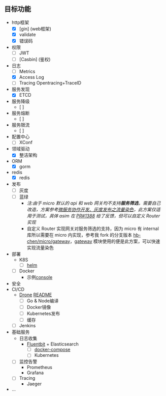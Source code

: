 
## 目标功能

- http框架
    - [x] [gin] (web框架)
    - [x] validate
    - [x] 错误码
- 权限
    - [ ] JWT
    - [ ] [Casbin] (鉴权)
- 日志
    - [ ] Metrics
    - [x] Access Log
    - [ ] Tracing Opentracing+TraceID
- 服务发现
    - [x] ETCD
- 服务降级
    - [ ] 
- 服务熔断
    - [ ] 
- 服务限流
    - [ ] 
- 配置中心
    - [ ] XConf
- 领域驱动
	- [x] 整洁架构
- ORM
	- [x] gorm
- redis
	- [x] redis
- 发布
	- [ ] 灰度
	- [ ] 蓝绿
	    - *注:由于 micro 默认的 api 和 web 网关均不支持**服务筛选**，需要自己改造，方案参考[微服务协作开发、灰度发布之流量染色](http://hbchen.com/post/microservice/2019-11-30-go-micro-service-chain/)，此方案仅适用于测试，具体 asim 在 [PR#1388](https://github.com/micro/go-micro/pull/1388) 给了反馈，但可以自定义 Router 实现*
	    - 自定义 Router 实现网关对服务筛选的支持，因为 micro 有 internal 库所以需要在 micro 内实现，参考我 fork 的分支版本 [hb-chen/micro/gateway](https://github.com/hb-chen/micro/tree/gateway-2.4.0/gateway)，[gateway](gateway) 模块使用的便是此方案，可以快速实现流量染色
- 部署
	- K8S
		- [ ] [helm](/deploy/k8s/helm)
	- [ ] Docker
	    - 示例[console](/console/docker-compose.yml)
- 安全
- CI/CD
	- [Drone](https://drone.io/) [README](/deploy/docker/drone)
	    - [ ] Go & Node编译
	    - [ ] Docker镜像
	    - [ ] Kubernetes发布
	    - [ ] 缓存
	- [ ] Jenkins
- 基础服务
	- 日志收集
	    - [Fluentbit](https://fluentbit.io/) + Elasticsearch
		    - [ ] [docker-compose](/console/docker-compose-fb-es.yml)
		    - [ ] Kubernetes
	- [ ] 监控告警
		- Prometheus
		- Grafana
	- [ ] Tracing
		- Jaeger
- ...

